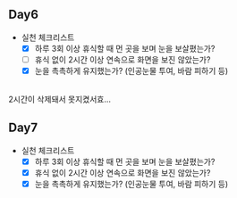 ## Day6

- 실천 체크리스트
  - [x] 하루 3회 이상 휴식할 때 먼 곳을 보며 눈을 보살폈는가?
  - [ ] 휴식 없이 2시간 이상 연속으로 화면을 보진 않았는가?
  - [x] 눈을 촉촉하게 유지했는가? (인공눈물 투여, 바람 피하기 등)

<br />
2시간이 삭제돼서 못지켰서효...

## Day7

- 실천 체크리스트
  - [x] 하루 3회 이상 휴식할 때 먼 곳을 보며 눈을 보살폈는가?
  - [x] 휴식 없이 2시간 이상 연속으로 화면을 보진 않았는가?
  - [x] 눈을 촉촉하게 유지했는가? (인공눈물 투여, 바람 피하기 등)
